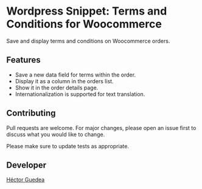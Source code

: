 # Wordpress Snippet: Terms and Conditions for Woocommerce 

Save and display terms and conditions on Woocommerce orders.

## Features

- Save a new data field for terms within the order.
- Display it as a column in the orders list.
- Show it in the order details page.
- Internationalization is supported for text translation.

## Contributing

Pull requests are welcome. For major changes, please open an issue first
to discuss what you would like to change.

Please make sure to update tests as appropriate.

## Developer 

[Héctor Guedea](https://hectorguedea.com) 